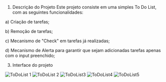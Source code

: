1) Descrição do Projeto
Este projeto consiste em uma simples To Do List, com as seguintes funcionalidades:

a) Criação de tarefas;

b) Remoção de tarefas; 

c) Mecanismo de "Check" em tarefas já realizadas;

d) Mecanismo de Alerta para garantir que sejam adicionadas tarefas apenas com o input preenchido;

3) Interface do projeto

![ToDoList 1](https://github.com/VitorR-Soares/toDoList/assets/160509234/ef6dca23-760f-4dec-9039-3187055f2b96)
![ToDoList 2](https://github.com/VitorR-Soares/toDoList/assets/160509234/76e2b2d8-86bd-48b6-bf71-2856b7424f2e)
![ToDoList3](https://github.com/VitorR-Soares/toDoList/assets/160509234/6ece5c84-ee9b-4ad3-8c83-98801fb59ec0)
![ToDoList4](https://github.com/VitorR-Soares/toDoList/assets/160509234/73319f18-165d-480b-84d7-eea2c55bfb17)
![ToDoList5](https://github.com/VitorR-Soares/toDoList/assets/160509234/6cb437f7-bd60-4672-9088-260a1ef9571c)





